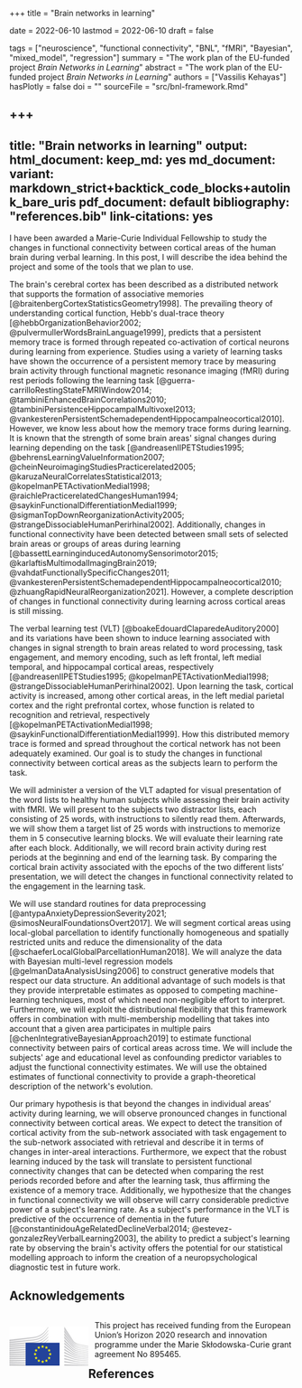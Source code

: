 +++
title = "Brain networks in learning"

date = 2022-06-10
lastmod = 2022-06-10
draft = false

tags = ["neuroscience", "functional connectivity", "BNL", "fMRI", "Bayesian", "mixed_model", "regression"]
summary = "The work plan of the EU-funded project *Brain Networks in Learning*"
abstract = "The work plan of the EU-funded project *Brain Networks in Learning*"
authors = ["Vassilis Kehayas"]
hasPlotly = false
doi = ""
sourceFile = "src/bnl-framework.Rmd"

+++
---
title: "Brain networks in learning"
output:
  html_document:
    keep_md: yes
  md_document:
    variant: markdown_strict+backtick_code_blocks+autolink_bare_uris
  pdf_document: default
bibliography: "references.bib"
link-citations: yes
---



I have been awarded a Marie-Curie Individual Fellowship
to study the changes in functional connectivity
between cortical areas of the human brain
during verbal learning.
In this post, I will describe the idea behind the project
and some of the tools that we plan to use.

The brain's cerebral cortex has been described as a distributed network 
that supports the formation of associative memories
[@braitenbergCortexStatisticsGeometry1998].
The prevailing theory of understanding cortical function, 
Hebb's dual-trace theory [@hebbOrganizationBehavior2002; @pulvermullerWordsBrainLanguage1999], 
predicts that a persistent memory trace is formed 
through repeated co-activation of cortical neurons 
during learning from experience.
Studies using a variety of learning tasks have shown 
the occurrence of a persistent memory trace 
by measuring brain activity through functional magnetic resonance imaging (fMRI)
during rest periods following the learning task
[@guerra-carrilloRestingStateFMRIWindow2014; @tambiniEnhancedBrainCorrelations2010; @tambiniPersistenceHippocampalMultivoxel2013; @vankesterenPersistentSchemadependentHippocampalneocortical2010].
However, we know less about how the memory trace forms during learning.
It is known that the strength of some brain areas' signal 
changes during learning depending on the task
[@andreasenIIPETStudies1995; @behrensLearningValueInformation2007; @cheinNeuroimagingStudiesPracticerelated2005; @karuzaNeuralCorrelatesStatistical2013; @kopelmanPETActivationMedial1998; @raichlePracticerelatedChangesHuman1994; @saykinFunctionalDifferentiationMedial1999; @sigmanTopDownReorganizationActivity2005; @strangeDissociableHumanPerirhinal2002].
Additionally, changes in functional connectivity have been detected 
between small sets of selected brain areas or groups of areas during learning
[@bassettLearninginducedAutonomySensorimotor2015; @karlaftisMultimodalImagingBrain2019; @vahdatFunctionallySpecificChanges2011; @vankesterenPersistentSchemadependentHippocampalneocortical2010; @zhuangRapidNeuralReorganization2021].
However, a complete description of changes in functional connectivity 
during learning across cortical areas is still missing.

The verbal learning test (VLT)
[@boakeEdouardClaparedeAuditory2000] and its variations
have been shown to induce learning associated with changes in signal strength 
to brain areas related to word processing, task engagement, and memory encoding, 
such as left frontal, left medial temporal, and hippocampal cortical areas, respectively
[@andreasenIIPETStudies1995; @kopelmanPETActivationMedial1998; @strangeDissociableHumanPerirhinal2002].
Upon learning the task, cortical activity is increased, 
among other cortical areas,
in the left medial parietal cortex and the right prefrontal cortex,
whose function is related to recognition and retrieval, respectively
[@kopelmanPETActivationMedial1998; @saykinFunctionalDifferentiationMedial1999].
How this distributed memory trace is formed and spread 
throughout the cortical network has not been adequately examined.
Our goal is to study the changes in functional connectivity 
between cortical areas as the subjects learn to perform the task.

We will administer a version of the VLT 
adapted for visual presentation of the word lists 
to healthy human subjects while assessing their brain activity with fMRI. 
We will present to the subjects two distractor lists, 
each consisting of 25 words, with instructions to silently read them. 
Afterwards, we will show them a target list of 25 words 
with instructions to memorize them in 5 consecutive learning blocks. 
We will evaluate their learning rate after each block.
Additionally, we will record brain activity during rest periods 
at the beginning and end of the learning task. 
By comparing the cortical brain activity associated 
with the epochs of the two different lists’ presentation, 
we will detect the changes in functional connectivity 
related to the engagement in the learning task.

We will use standard routines for data preprocessing
[@antypaAnxietyDepressionSeverity2021; @simosNeuralFoundationsOvert2017].
We will segment cortical areas using local-global parcellation
to identify functionally homogeneous and spatially restricted units
and reduce the dimensionality of the data
[@schaeferLocalGlobalParcellationHuman2018].
We will analyze the data with Bayesian multi-level regression models
[@gelmanDataAnalysisUsing2006]
to construct generative models that respect our data structure. 
An additional advantage of such models is that they provide interpretable estimates 
as opposed to competing machine-learning techniques, 
most of which need non-negligible effort to interpret.
Furthermore, we will exploit the distributional flexibility 
that this framework offers in combination with multi-membership modelling
that takes into account that a given area participates in multiple pairs
[@chenIntegrativeBayesianApproach2019]
to estimate functional connectivity between pairs of cortical areas across time.
We will include the subjects' age and educational level
as confounding predictor variables 
to adjust the functional connectivity estimates.
We will use the obtained estimates of functional connectivity
to provide a graph-theoretical description of the network's evolution.

Our primary hypothesis is that beyond the changes 
in individual areas’ activity during learning, 
we will observe pronounced changes in functional connectivity between cortical areas.
We expect to detect the transition of cortical activity
from the sub-network associated with task engagement
to the sub-network associated with retrieval
and describe it in terms of changes in inter-areal interactions.
Furthermore, we expect that the robust learning induced by the task 
will translate to persistent functional connectivity changes 
that can be detected when comparing the rest periods recorded 
before and after the learning task,
thus affirming the existence of a memory trace.
Additionally, we hypothesize that the changes in functional connectivity 
we will observe will carry considerable predictive power 
of a subject's learning rate.
As a subject's performance in the VLT 
is predictive of the occurrence of dementia in the future
[@constantinidouAgeRelatedDeclineVerbal2014; @estevez-gonzalezReyVerbalLearning2003],
the ability to predict a subject's learning rate by observing the brain's activity
offers the potential for our statistical modelling approach to inform 
the creation of a neuropsychological diagnostic test in future work.

## Acknowledgements

<div>
<p style="max-width:30%; float:left">
<img src="img/5000200-commission-cl.jpg" style="margin-top:0.75em; margin-bottom:1rem">
</p>
<p style="width:70%; float:right">
This project has received funding 
from the European Union’s Horizon 2020
research and innovation programme 
under the Marie Skłodowska-Curie grant agreement No 895465.
</p>
</div>

<h2 id="references" style="margin-top:5em">References</h2>
